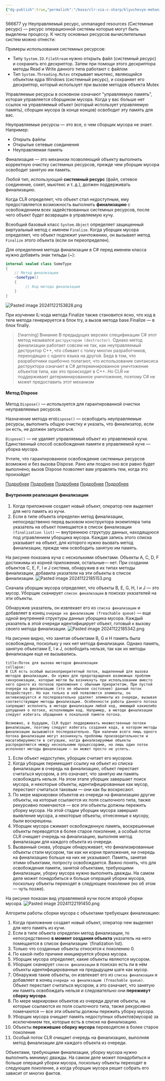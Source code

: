```yaml
---
{"dg-publish":true,"permalink":"/base/clr-via-c-sharp/klyuchevye-mehanizmy/finalizacziya/"}
---
```




566677
yy
Неуправляемый ресурс, unmanaged resources (Системные ресурс) — ресурс операционной системы которые могут быть выделены процессу.
К числу основных ресурсов вычислительных систем можно отнести: 


Примеры использования системных ресурсов:
- Типу `System.IO.FileStream` нужно открыть файл (системный ресурс) и сохранить его дескриптор. Затем при помощи этого дескриптора методы Read и Write данного типа работают с файлом
- Тип `System.Threading.Mutex` открывает мьютекс, являющийся объектом ядра Windows (системный ресурс), и сохраняет его дескриптор, который использует при вызове методов объекта Mutex

Управляемые ресурсы в основном означают "управляемую память", которая управляется сборщиком мусора. Когда у вас больше нет ссылок на управляемый объект (который использует управляемую память), сборщик мусора (в конце концов) освободит эту память для вас.

Неуправляемые ресурсы — это все, о чем сборщик мусора не знает. 
Например:
- Открыть файлы
- Открытые сетевые соединения
- Неуправляемая память



Финализация — это механизм позволяющий объекту выполнить корректную очистку системных ресурсов, прежде чем уборщик мусора освободит занятую им память.

Любой тип, использующий **системный ресурс** (файл, сетевое соединение, сокет, мьютекс и т. д.), должен поддерживать финализацию. 

Когда CLR определяет, что объект стал недоступным, ему предоставляется возможность выполнить **финализацию** с освобождением всех задействованных системных ресурсов, после чего объект будет возвращен в управляемую кучу.

Всеобщий базовый класс `System.Object` определяет защищенный виртуальный метод с именем `Finalize`. Когда уборщик мусора определяет, что объект подлежит уничтожению, он вызывает метод `Finalize` этого объекта (если он переопределен). 

Для определения метода финализации в С# перед именем класса нужно добавить знак тильды (~):
```csharp
internal sealed class SomeType
{
	// Метод финализации
	~SomeType()
	{
		 // Код метода финализации
	}
}
```

![Pasted image 20241122153828.png](/img/user/Files/Image/Pasted%20image%2020241122153828.png)

При изучении IL-кода метода Finalize также становится ясно, что код в теле метода генерируется в блок try, а вызов метода base.Finalize — в блок finally.


> [!warning] Вниание
>  В предыдущих версиях спецификации С# этот метод назывался `деструктором (destructor)`. Однако метод финализации работает совсем не так, как неуправляемый деструктор C++, что сбивает с толку многих разработчиков, переходящих с одного языка на другой. Беда в том, что разработчики ошибочно полагают, что использование синтаксиса деструктора означает в C# детерминированное уничтожение объектов типа, как это происходит в C++.
>  Но CLR не поддерживает детерминированное уничтожение, поэтому C# не может предоставить этот механизм 

#### Метод Dispose
Метод `Dispose()`  — используется для гарантированной очистки неуправляемых ресурсов.

Назначение метода его`Dispose()` — освободить неуправляемые ресурсы, выполнить общую очистку и указать, что финализатор, если он есть, не должен запускаться.

`Dispose()`  —  не удаляет управляемый объект из управляемой кучи. Единственный способ освобождения памяти в управляемой куче — уборка мусора.

Учтите, что гарантированное освобождение системных ресурсов возможно и без вызова Dispose. Рано или поздно оно все равно будет выполнено; вызов Dispose позволяет вам управлять тем, когда это произойдет

[Подробнее](https://stackoverflow.com/questions/4267729/what-happens-if-i-dont-call-dispose-on-the-pen-object/5555243#5555243)
[Подробнее](https://stackoverflow.com/questions/45036/will-the-garbage-collector-call-idisposable-dispose-for-me)
[Подробнее](https://stackoverflow.com/questions/1691846/does-garbage-collector-call-dispose)
[Подробнее](https://stackoverflow.com/questions/15157877/more-information-on-how-c-sharp-dispose-works)
[Подробнее](https://learn.microsoft.com/en-gb/dotnet/standard/garbage-collection/implementing-dispose#dispose-and-disposebool)



#### Внутренняя реализация финализации

1. Когда приложение создает новый объект, оператор new выделяет для него память из кучи. 
2. Если в типе объекта определен метод финализации, непосредственно перед вызовом конструктора экземпляра типа указатель на объект помещается в список финализации `(finalization list)` — внутреннюю структуру данных, находящуюся под управлением уборщика мусора. Каждая запись этого списка указывает на объект, для которого нужно вызвать метод финализации, прежде чем освободить занятую им память.


На рисунке показана куча с несколькими объектами. Объекты A, C, D, F достижимы из корней приложения,  остальные— нет. При создании объектов C, E, F, I и J система, обнаружив в их типах методы финализации, добавила указатели на эти объекты в список финализации.
![Pasted image 20241122185153.png](/img/user/Files/Image/Pasted%20image%2020241122185153.png)


Сначала уборщик мусора определяет, что объекты B, E, G, H, I и J — это мусор. Уборщик сканирует `список финализации` в поисках указателей на эти объекты. 

Обнаружив указатель, он извлекает его из `списка финализации` и добавляет в конец `очереди на финализацию (freachable queue)` — еще одной внутренней структуры данных уборщика мусора. Каждый указатель в этой очереди идентифицирует объект, готовый к вызову своего метода финализации.
![Pasted image 20241122185342.png](/img/user/Files/Image/Pasted%20image%2020241122185342.png)

На рисунке видно, что занятая объектами B, G и H память была освобождена, поскольку у них нет метода финализации. Однако память, занятую объектами E, I и J, освободить нельзя, так как их методы финализации еще не вызывались.

```ad-note
title:Поток для вызова методов финализации
collapse:
В CLR есть особый высокоприоритетный поток, выделенный для вызова методов финализации. Он нужен для предотвращения возможных проблем синхронизации, которые могли бы возникнуть при использовании вместо него одного из потоков приложения с обычным приоритетом. При пустой очереди на финализацию (это ее обычное состояние) данный поток бездействует. Но как только в ней появляются элементы, он активизируется и последовательно удаляет элементы из очереди, вызывая соответствующие методы финализации. Особенности работы данного потока запрещают исполнять в методе финализации любой код, имеющий какиелибо допущения о потоке, исполняющем код. Например, в методе финализации следует избегать обращения к локальной памяти потока.

Возможно, в будущем, CLR будет поддерживать множественные потоки финализации, поэтому следует избегать создания кода, в котором методы финализации вызываются последовательно. При наличии всего лишь одного потока финализации могут возникнуть проблемы производительности и масштабируемости в ситуации, когда финализируемые объекты распределяются между несколькими процессорами, но лишь один поток исполняет методы финализации — он может просто не успеть.
```




1. Если объект недоступен, уборщик считает его мусором. 
2. Когда уборщик перемещает ссылку на объект из списка финализации в очередь на финализацию, объект перестает считаться мусором, а это означает, что занятую им память освобождать нельзя. На этом этапе уборщик завершает поиск мусора, и некоторые объекты, идентифицированные как мусор, перестают считаться таковым — они как бы воскресают. 
3. По мере маркировки объектов из очереди на финализацию другие объекты, на которые ссылаются их поля ссылочного типа, также рекурсивно помечаются — все эти объекты должны пережить уборку мусора. На этой стадии уборщик мусора завершил выявление мусора, а некоторые объекты, отнесенные к мусору, были воскрешены. 
5. Уборщик мусора сжимает освобожденную память, воскрешенные объекты переводятся в более старое поколение, а особый поток CLR очищает очередь на финализацию, выполняя метод финализации для каждого объекта из очереди. 
6. Вызванный снова, уборщик обнаруживает, что финализированные объекты стали мусором, так как ни корни приложения, ни очередь на финализацию больше на них не указывают. Память, занятая этими объектами, попросту освобождается. Важно понять, что для освобождения памяти, занятой объектами, требующими финализации, уборку мусора нужно выполнить дважды. На самом деле может понадобиться и больше операций уборки мусора, поскольку объекты переходят в следующее поколение (но об этом — чуть позже).

На рисунке показан вид управляемой кучи после второй уборки мусора.
![Pasted image 20241122191450.png](/img/user/Files/Image/Pasted%20image%2020241122191450.png)

Алгоритм работы сборки мусора с объектами требующих финализацию:
1. Когда приложение создает новый объект, оператор new выделяет для него память из кучи. 
2. Если в типе объекта определен метод финализации, то непосредственно **в момент создания объекта** указатель на него помещается в список финализации `(finalization list).
3. Только что созданные объекты относятся к поколению 0.
4. По какой-либо причине инициируется уборка мусора.
5. Уборщик мусора определяет, какие объекты являются мусором. 
6. Уборщик сканирует `список финализации` в поисках есть ли в нём объекты идентифицированные на предыдущем шаге как мусор. 
7. Обнаружив такие объекты, он извлекает его из `списка финализации` и добавляет в конец `очереди на финализацию (freachable queue)`. Объект перестает считаться мусором, а это означает, что занятую им память освобождать нельзя и следовательно они **переживут сборку мусора**.
8. По мере маркировки объектов из очереди другие объекты, на которые ссылаются их поля ссылочного типа, также рекурсивно помечаются — все эти объекты должны пережить уборку мусора.
9. Уборщик мусора очищает память недоступных объектов(мусора) за исключением тех, которые есть в списке на финализацию.
10. Объекты **пережившие сборку мусора** переводятсяя в более старое поколение
11. Особый поток CLR очищает очередь на финализацию, выполняя метод финализации для каждого объекта из очереди.

Объектами, требующими финализации, уборку мусора нужно выполнить минимус дважды. На самом деле может понадобиться и больше операций уборки мусора, поскольку объекты переходят в следующее поколение, а когда уборщик мусора решит собрать его зависит от многих фактов.


